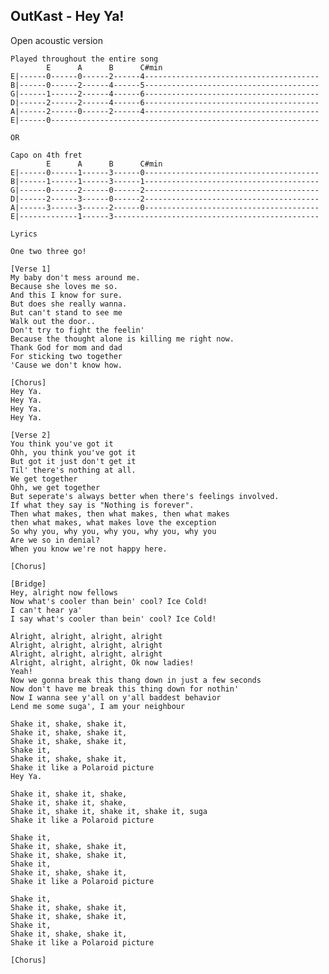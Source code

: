 ## OutKast - Hey Ya!

Open acoustic version

    Played throughout the entire song
            E      A      B      C#min 
    E|------0------0------2------4---------------------------------------
    B|------0------2------4------5---------------------------------------
    G|------1------2------4------6---------------------------------------
    D|------2------2------4------6---------------------------------------
    A|------2------0------2------4---------------------------------------
    E|------0------------------------------------------------------------
    
    OR
    
    Capo on 4th fret
            E      A      B      C#min 
    E|------0------1------3------0---------------------------------------
    B|------1------1------3------1---------------------------------------
    G|------0------2------0------2---------------------------------------
    D|------2------3------0------2---------------------------------------
    A|------3------3------2------0---------------------------------------
    E|-------------1------3----------------------------------------------
    
    Lyrics
    
    One two three go!
    
    [Verse 1]
    My baby don't mess around me.
    Because she loves me so.
    And this I know for sure.
    But does she really wanna.
    But can't stand to see me
    Walk out the door..
    Don't try to fight the feelin'
    Because the thought alone is killing me right now.
    Thank God for mom and dad
    For sticking two together
    'Cause we don't know how.
    
    [Chorus]
    Hey Ya.
    Hey Ya.
    Hey Ya.
    Hey Ya.
    
    [Verse 2]
    You think you've got it
    Ohh, you think you've got it
    But got it just don't get it
    Til' there's nothing at all.
    We get together
    Ohh, we get together
    But seperate's always better when there's feelings involved.
    If what they say is "Nothing is forever".
    Then what makes, then what makes, then what makes
    then what makes, what makes love the exception
    So why you, why you, why you, why you, why you 
    Are we so in denial?
    When you know we're not happy here.
    
    [Chorus]
    
    [Bridge]
    Hey, alright now fellows
    Now what's cooler than bein' cool? Ice Cold!
    I can't hear ya'
    I say what's cooler than bein' cool? Ice Cold!
    
    Alright, alright, alright, alright
    Alright, alright, alright, alright
    Alright, alright, alright, alright
    Alright, alright, alright, Ok now ladies!
    Yeah!
    Now we gonna break this thang down in just a few seconds
    Now don't have me break this thing down for nothin'
    Now I wanna see y'all on y'all baddest behavior
    Lend me some suga', I am your neighbour
    
    Shake it, shake, shake it, 
    Shake it, shake, shake it, 
    Shake it, shake, shake it, 
    Shake it,
    Shake it, shake, shake it, 
    Shake it like a Polaroid picture
    Hey Ya.
    
    Shake it, shake it, shake, 
    Shake it, shake it, shake, 
    Shake it, shake it, shake it, shake it, suga
    Shake it like a Polaroid picture
    
    Shake it,
    Shake it, shake, shake it, 
    Shake it, shake, shake it, 
    Shake it,
    Shake it, shake, shake it, 
    Shake it like a Polaroid picture
    
    Shake it,
    Shake it, shake, shake it, 
    Shake it, shake, shake it, 
    Shake it,
    Shake it, shake, shake it, 
    Shake it like a Polaroid picture
    
    [Chorus]
